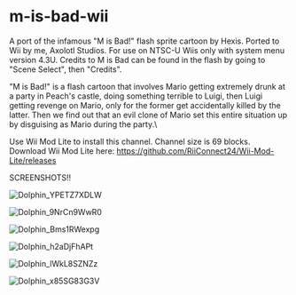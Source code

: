 # m-is-bad-wii
A port of the infamous "M is Bad!" flash sprite cartoon by Hexis. Ported to Wii by me, Axolotl Studios. For use on NTSC-U Wiis only with system menu version 4.3U. Credits to M is Bad can be found in the flash by going to "Scene Select", then "Credits".

"M is Bad!" is a flash cartoon that involves Mario getting extremely drunk at a party in Peach's castle, doing something terrible to Luigi, then Luigi getting revenge on Mario, only for the former get accidentally killed by the latter.
Then we find out that an evil clone of Mario set this entire situation up by disguising as Mario during the party.\

Use Wii Mod Lite to install this channel. Channel size is 69 blocks.
Download Wii Mod Lite here: https://github.com/RiiConnect24/Wii-Mod-Lite/releases

SCREENSHOTS!!

![Dolphin_YPETZ7XDLW](https://user-images.githubusercontent.com/86789827/126804135-83db7c7f-5a12-4dfa-9895-c9e0c0e9b8ca.png)

![Dolphin_9NrCn9WwR0](https://user-images.githubusercontent.com/86789827/126803461-ff6ee9dd-9ac5-4f62-8614-a5c92d3efb7b.png)

![Dolphin_Bms1RWexpg](https://user-images.githubusercontent.com/86789827/126803568-28f6da99-21e8-4d89-9850-ad850b3dc540.png)

![Dolphin_h2aDjFhAPt](https://user-images.githubusercontent.com/86789827/126804053-4a1ec8d0-e034-4ed6-8a53-fd1d75209674.png)

![Dolphin_lWkL8SZNZz](https://user-images.githubusercontent.com/86789827/126804073-2acb8d72-1776-485b-97d2-6d00469f6a25.png)

![Dolphin_x85SG83G3V](https://user-images.githubusercontent.com/86789827/126804166-2db35da2-373e-4f18-88df-fb917002ea84.png)

